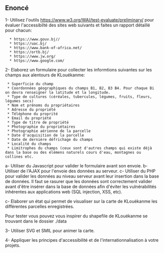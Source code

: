 ## Enoncé

1- Utilisez l'outils https://www.w3.org/WAI/test-evaluate/preliminary/ 
   pour évaluer l'accessibilté des sites web suivants et faites un rapport détaillé pour chacun:
   
      * https://www.gouv.bj//
      * https://uac.bj/
      * https://www.bank-of-africa.net/
      * https://ortb.bj/
      * https://www.jw.org/
      * https://www.google.com/
      

2- Elaborez un formulaire pour collecter les informtions suivantes sur les champs aux alentours de KLouékanme:

     * Superficie du champ
     * Coordonnées géographiques du champs B1, B2, B3 B4. Pour chaque Bi on devra renseigner la latitude et la longitude.
     * Type de cultures (céréales, tubercules, légumes, fruits, fleurs, légumes secs)
     * Nom et prénoms du propriétaires
     * Adresse du propriété
     * Téléphone du proprité
     * Email du propriété
     * Type de titre de propriété
     * Photographie du propriétaires
     * Photographie aérienne de la parcelle 
     * Date d'acquisition de la parcelle
     * Date de dernière défrichage du champs
     * Localité du champs
     * Limitrophes du champs (ceux sont d'autres champs qui existe déjà dans la base ou des élémens naturels cours d'eau, montagnes ou collines etc.
     
a- Utiliser du Javascript pour valider le formulaire avant son envoie.
b- Utiliser de l'AJAX pour l'envoie des données au serveur.
c- Utiliser du PHP pour valider les données au niveau serveur avant leur insertion dans la base de données. Il faut se rasurer que les données sont correctement valider avant d'être insérer dans la base de données afin d'éviter les vulnérabilités inhérentes aux applications web (SQL injection, XSS, etc).

c- Elaborer un état qui permet de visualiser sur la carte de KLouékanme les différentes parcelles enregistrées.

Pour tester vous pouvez vous inspirer du shapefile de KLouékanme se trouvant dans le dossier   ./data


3- Utiliser SVG et SMIL pour animer la carte.

4- Appliquer les principes d'accessibilité et de l'internationnalisation à votre projets.


